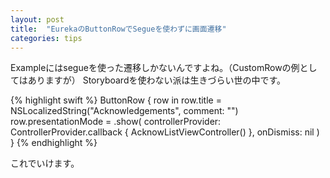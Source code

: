 ```yaml
---
layout: post
title:  "EurekaのButtonRowでSegueを使わずに画面遷移"
categories: tips
---
```


Exampleにはsegueを使った遷移しかないんですよね。（CustomRowの例としてはありますが）
Storyboardを使わない派は生きづらい世の中です。

{% highlight swift %}
ButtonRow { row in
    row.title = NSLocalizedString("Acknowledgements", comment: "")
    row.presentationMode = .show(
        controllerProvider: ControllerProvider.callback { AcknowListViewController() },
        onDismiss: nil
    )
}
{% endhighlight %}

これでいけます。
